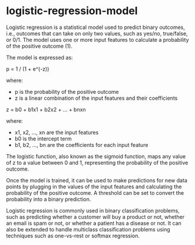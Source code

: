 # logistic-regression-model

Logistic regression is a statistical model used to predict binary outcomes, i.e., outcomes that can take on only two values, such as yes/no, true/false, or 0/1. The model uses one or more input features to calculate a probability of the positive outcome (1).

The model is expressed as:

p = 1 / (1 + e^(-z))

where:
- p is the probability of the positive outcome
- z is a linear combination of the input features and their coefficients

z = b0 + b1x1 + b2x2 + ... + bnxn

where:
- x1, x2, ..., xn are the input features
- b0 is the intercept term
- b1, b2, ..., bn are the coefficients for each input feature

The logistic function, also known as the sigmoid function, maps any value of z to a value between 0 and 1, representing the probability of the positive outcome.

Once the model is trained, it can be used to make predictions for new data points by plugging in the values of the input features and calculating the probability of the positive outcome. A threshold can be set to convert the probability into a binary prediction.

Logistic regression is commonly used in binary classification problems, such as predicting whether a customer will buy a product or not, whether an email is spam or not, or whether a patient has a disease or not. It can also be extended to handle multiclass classification problems using techniques such as one-vs-rest or softmax regression.
